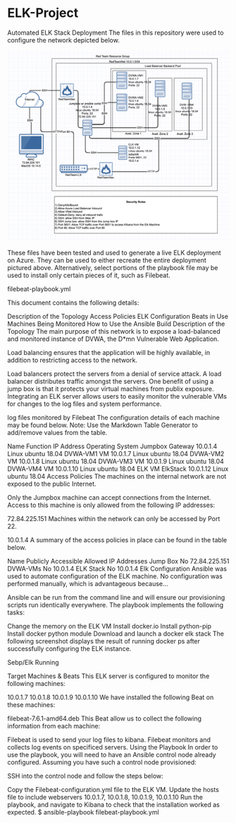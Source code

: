 # ELK-Project

Automated ELK Stack Deployment
The files in this repository were used to configure the network depicted below.

![alt text](https://github.com/yooneelee/ELK-Project/blob/main/Diagrams/Diagram.png)


These files have been tested and used to generate a live ELK deployment on Azure. They can be used to either recreate the entire deployment pictured above. Alternatively, select portions of the playbook file may be used to install only certain pieces of it, such as Filebeat.

filebeat-playbook.yml

This document contains the following details:

Description of the Topology
Access Policies
ELK Configuration
Beats in Use
Machines Being Monitored
How to Use the Ansible Build
Description of the Topology
The main purpose of this network is to expose a load-balanced and monitored instance of DVWA, the D*mn Vulnerable Web Application.

Load balancing ensures that the application will be highly available, in addition to restricting access to the network.

Load balancers protect the servers from a denial of service attack. A load balancer distributes traffic amongst the servers. One benefit of using a jump box is that it protects your virtual machines from publix exposure.
Integrating an ELK server allows users to easily monitor the vulnerable VMs for changes to the log files and system performance.

log files monitored by Filebeat
The configuration details of each machine may be found below. Note: Use the Markdown Table Generator to add/remove values from the table.

Name	Function	IP Address	Operating System
Jumpbox	Gateway	10.0.1.4	Linux ubuntu 18.04
DVWA-VM1	VM	10.0.1.7	Linux ubuntu 18.04
DVWA-VM2	VM	10.0.1.8	Linux ubuntu 18.04
DVWA-VM3	VM	10.0.1.9	Linux ubuntu 18.04
DVWA-VM4	VM	10.0.1.10	Linux ubuntu 18.04
ELK VM	ElkStack	10.0.1.12	Linux ubuntu 18.04
Access Policies
The machines on the internal network are not exposed to the public Internet.

Only the Jumpbox machine can accept connections from the Internet. Access to this machine is only allowed from the following IP addresses:

72.84.225.151
Machines within the network can only be accessed by Port 22.

10.0.1.4
A summary of the access policies in place can be found in the table below.

Name	Publicly Accessible	Allowed IP Addresses
Jump Box	No	72.84.225.151
DVWA-VMs	No	10.0.1.4
ELK Stack	No	10.0.1.4
Elk Configuration
Ansible was used to automate configuration of the ELK machine. No configuration was performed manually, which is advantageous because...

Ansible can be run from the command line and will ensure our provisioning scripts run identically everywhere.
The playbook implements the following tasks:

Change the memory on the ELK VM
Install docker.io
Install python-pip
Install docker python module
Download and launch a docker elk stack
The following screenshot displays the result of running docker ps after successfully configuring the ELK instance.

Sebp/Elk Running

Target Machines & Beats
This ELK server is configured to monitor the following machines:

10.0.1.7
10.0.1.8
10.0.1.9
10.0.1.10
We have installed the following Beat on these machines:

filebeat-7.6.1-amd64.deb
This Beat allow us to collect the following information from each machine:

Filebeat is used to send your log files to kibana. Filebeat monitors and collects log events on specificed servers.
Using the Playbook
In order to use the playbook, you will need to have an Ansible control node already configured. Assuming you have such a control node provisioned:

SSH into the control node and follow the steps below:

Copy the Filebeat-configuration.yml file to the ELK VM.
Update the hosts file to include webservers 10.0.1.7, 10.0.1.8, 10.0.1.9, 10.0.1.10
Run the playbook, and navigate to Kibana to check that the installation worked as expected.
$ ansible-playbook filebeat-playbook.yml
